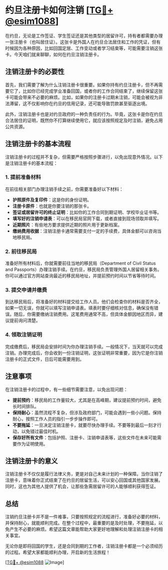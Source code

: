 # 约旦注册卡如何注销 [[TG💪+ @esim1088](https://t.me/s/esim1088)]

在约旦，无论是工作签证、学生签证还是其他类型的居留许可，持有者都需要办理一张注册卡（也叫居住证）。这张卡是外国人在约旦合法居住和工作的凭证，但有时候因为各种原因，比如回国定居、工作变动或者学习结束等，可能需要注销这张卡。今天咱们就来聊聊，如何在约旦注销注册卡。

## 注销注册卡的必要性

首先，我们需要了解为什么注销注册卡很重要。如果你持有约旦注册卡，但不再需要它了，比如你已经完成学业准备回国，或者你的工作合同结束了，继续保留这张卡可能会带来不必要的麻烦。比如，如果你的注册卡过期未注销，可能会被视为非法滞留，这不仅影响你在约旦的信用记录，还可能导致罚款甚至驱逐出境。

此外，注销注册卡也是对约旦政府的一种负责任的行为。毕竟，这张卡是你在约旦合法居住的证明，既然你不打算继续使用它，就应该按照规定及时注销，避免占用公共资源。

## 注销注册卡的基本流程

注销注册卡的过程并不复杂，但需要严格按照步骤进行，以免出现意外情况。以下是注销注册卡的基本流程：

### 1. 提前准备材料

在前往相关部门办理注销手续之前，你需要准备好以下材料：

- **护照原件及复印件**：这是你的身份证明。
- **注册卡原件**：也就是你要注销的那张卡。
- **签证或居留许可的终止证明**：比如你的工作合同到期证明、学校毕业证书等。
- **填写好的注销申请表**：可以在移民局官网下载，或者直接到现场领取并填写。
- **近期照片**：有些地方要求提供近期的照片用于更新档案。
- **缴纳费用收据**：注销注册卡通常需要支付一定的手续费，具体金额可以咨询当地移民局。

### 2. 前往移民局

准备好所有材料后，你就需要前往当地的移民局（Department of Civil Status and Passports）办理注销手续。在约旦，移民局负责管理外国人居留相关事务。你可以通过官方网站查询最近的移民局地址，并提前预约时间以节省等待时间。

### 3. 提交申请并缴费

到达移民局后，将准备好的材料提交给工作人员。他们会检查你的材料是否齐全，如果一切无误，你就可以填写注销申请表。填表时要仔细核对信息，确保没有错误。随后，你需要缴纳注销费用。这笔费用通常不高，但具体金额因地区而异，建议提前询问清楚。

### 4. 领取注销证明

完成缴费后，移民局会安排时间为你办理注销手续。一般情况下，当天就可以完成注销。办理完成后，你会收到一份注销证明，这张证明非常重要，因为它是你注销注册卡的正式文件，日后可能需要用到。

## 注意事项

在注销注册卡的过程中，有一些细节需要注意，以免出现问题：

- **提前预约**：移民局的工作量较大，尤其是在高峰期，建议提前预约时间，避免长时间排队。
- **保持耐心**：虽然流程不复杂，但涉及政府部门，可能会遇到一些小问题。保持耐心，按照工作人员的指引一步步操作即可。
- **不要拖延**：一旦决定注销注册卡，就要尽快办理手续。不要等到最后一刻才行动，以免错过最佳时机。
- **保存好所有文件**：包括护照、注册卡、注销申请表等，这些文件在未来可能需要作为证明使用。

## 注销注册卡的意义

注销注册卡不仅仅是履行法律义务，更是对自己未来计划的一种保障。当你注销了注册卡，意味着你正式结束了在约旦的居留生活，可以安心回国或其他国家发展。同时，这也为其他人提供了机会，让那些急需居留许可的人能够顺利获得签证。

## 总结

注销约旦注册卡并不是一件难事，只要按照规定的流程进行，准备好必要的材料，并保持耐心，就能顺利完成。在整个过程中，最重要的是及时处理，不要拖延，以免产生不必要的麻烦。希望这篇文章能帮助大家更好地理解和处理注销注册卡的相关事宜。

无论你是即将回国的学生，还是合同到期的工作者，注销注册卡都是一个必须经历的过程。希望大家都能顺利办理，开启新的生活旅程！

[[TG💪+ @esim1088](https://t.me/s/esim1088) ![Image](https://i.postimg.cc/4NQfJmqS/Snipaste-2025-05-13-00-14-12.png)]